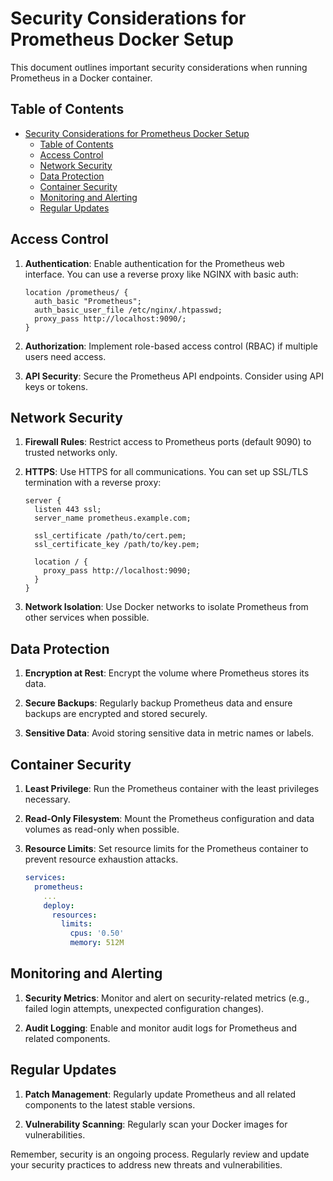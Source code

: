 # Security Considerations for Prometheus Docker Setup

This document outlines important security considerations when running Prometheus in a Docker container.

## Table of Contents

- [Security Considerations for Prometheus Docker Setup](#security-considerations-for-prometheus-docker-setup)
  - [Table of Contents](#table-of-contents)
  - [Access Control](#access-control)
  - [Network Security](#network-security)
  - [Data Protection](#data-protection)
  - [Container Security](#container-security)
  - [Monitoring and Alerting](#monitoring-and-alerting)
  - [Regular Updates](#regular-updates)

## Access Control

1. **Authentication**: Enable authentication for the Prometheus web interface. You can use a reverse proxy like NGINX with basic auth:

   ```nginx
   location /prometheus/ {
     auth_basic "Prometheus";
     auth_basic_user_file /etc/nginx/.htpasswd;
     proxy_pass http://localhost:9090/;
   }
   ```

2. **Authorization**: Implement role-based access control (RBAC) if multiple users need access.

3. **API Security**: Secure the Prometheus API endpoints. Consider using API keys or tokens.

## Network Security

1. **Firewall Rules**: Restrict access to Prometheus ports (default 9090) to trusted networks only.

2. **HTTPS**: Use HTTPS for all communications. You can set up SSL/TLS termination with a reverse proxy:

   ```nginx
   server {
     listen 443 ssl;
     server_name prometheus.example.com;

     ssl_certificate /path/to/cert.pem;
     ssl_certificate_key /path/to/key.pem;

     location / {
       proxy_pass http://localhost:9090;
     }
   }
   ```

3. **Network Isolation**: Use Docker networks to isolate Prometheus from other services when possible.

## Data Protection

1. **Encryption at Rest**: Encrypt the volume where Prometheus stores its data.

2. **Secure Backups**: Regularly backup Prometheus data and ensure backups are encrypted and stored securely.

3. **Sensitive Data**: Avoid storing sensitive data in metric names or labels.

## Container Security

1. **Least Privilege**: Run the Prometheus container with the least privileges necessary.

2. **Read-Only Filesystem**: Mount the Prometheus configuration and data volumes as read-only when possible.

3. **Resource Limits**: Set resource limits for the Prometheus container to prevent resource exhaustion attacks.

   ```yaml
   services:
     prometheus:
       ...
       deploy:
         resources:
           limits:
             cpus: '0.50'
             memory: 512M
   ```

## Monitoring and Alerting

1. **Security Metrics**: Monitor and alert on security-related metrics (e.g., failed login attempts, unexpected configuration changes).

2. **Audit Logging**: Enable and monitor audit logs for Prometheus and related components.

## Regular Updates

1. **Patch Management**: Regularly update Prometheus and all related components to the latest stable versions.

2. **Vulnerability Scanning**: Regularly scan your Docker images for vulnerabilities.

Remember, security is an ongoing process. Regularly review and update your security practices to address new threats and vulnerabilities.
